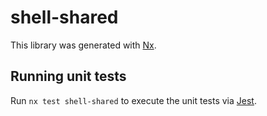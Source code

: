 # shell-shared

This library was generated with [Nx](https://nx.dev).

## Running unit tests

Run `nx test shell-shared` to execute the unit tests via [Jest](https://jestjs.io).

